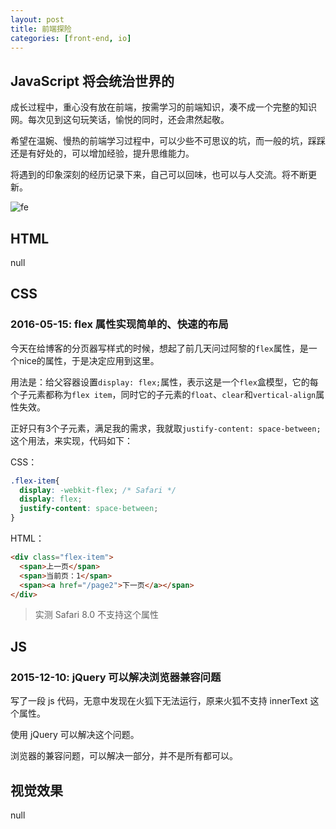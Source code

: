 ```yaml
---
layout: post
title: 前端探险
categories: [front-end, io]
---
```


## JavaScript 将会统治世界的

成长过程中，重心没有放在前端，按需学习的前端知识，凑不成一个完整的知识网。每次见到这句玩笑话，愉悦的同时，还会肃然起敬。

希望在温婉、慢热的前端学习过程中，可以少些不可思议的坑，而一般的坑，踩踩还是有好处的，可以增加经验，提升思维能力。

将遇到的印象深刻的经历记录下来，自己可以回味，也可以与人交流。将不断更新。

![fe](/img/front-end-exp.jpg "fe")

## HTML

null

## CSS

### 2016-05-15: flex 属性实现简单的、快速的布局

今天在给博客的分页器写样式的时候，想起了前几天问过阿黎的`flex`属性，是一个nice的属性，于是决定应用到这里。

用法是：给父容器设置`display: flex;`属性，表示这是一个`flex`盒模型，它的每个子元素都称为`flex item`，同时它的子元素的`float`、`clear`和`vertical-align`属性失效。

正好只有3个子元素，满足我的需求，我就取`justify-content: space-between;`这个用法，来实现，代码如下：

CSS：

~~~css
.flex-item{
  display: -webkit-flex; /* Safari */
  display: flex;
  justify-content: space-between;
}
~~~

HTML：

~~~html
<div class="flex-item">
  <span>上一页</span>
  <span>当前页：1</span>    
  <span><a href="/page2">下一页</a></span>     
</div>
~~~

> 实测 Safari 8.0 不支持这个属性

## JS

### 2015-12-10: jQuery 可以解决浏览器兼容问题

写了一段 js 代码，无意中发现在火狐下无法运行，原来火狐不支持 innerText 这个属性。

使用 jQuery 可以解决这个问题。

浏览器的兼容问题，可以解决一部分，并不是所有都可以。

## 视觉效果

null
